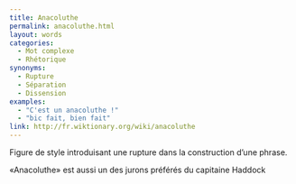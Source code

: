 ```yaml
---
title: Anacoluthe
permalink: anacoluthe.html
layout: words
categories:
  - Mot complexe
  - Rhétorique
synonyms:
  - Rupture
  - Séparation
  - Dissension
examples:
  - "C'est un anacoluthe !"
  - "bic fait, bien fait"
link: http://fr.wiktionary.org/wiki/anacoluthe
---
```


Figure de style introduisant une rupture dans la construction d’une phrase.

«Anacoluthe» est aussi un des jurons préférés du capitaine Haddock

